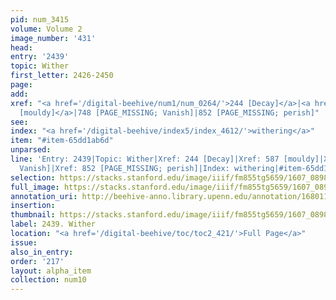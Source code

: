 ```yaml
---
pid: num_3415
volume: Volume 2
image_number: '431'
head:
entry: '2439'
topic: Wither
first_letter: 2426-2450
page:
add:
xref: "<a href='/digital-beehive/num1/num_0264/'>244 [Decay]</a>|<a href='/digital-beehive/num3/num_0760/'>587
  [mouldy]</a>|748 [PAGE_MISSING; Vanish]|852 [PAGE_MISSING; perish]"
see:
index: "<a href='/digital-beehive/index5/index_4612/'>withering</a>"
item: "#item-65dd1ab6d"
unparsed:
line: 'Entry: 2439|Topic: Wither|Xref: 244 [Decay]|Xref: 587 [mouldy]|Xref: 748 [PAGE_MISSING;
  Vanish]|Xref: 852 [PAGE_MISSING; perish]|Index: withering|#item-65dd1ab6d'
selection: https://stacks.stanford.edu/image/iiif/fm855tg5659/1607_0898/496,1476,2126,248/full/0/default.jpg
full_image: https://stacks.stanford.edu/image/iiif/fm855tg5659/1607_0898/full/full/0/default.jpg
annotation_uri: http://beehive-anno.library.upenn.edu/annotation/1680114081232
insertion:
thumbnail: https://stacks.stanford.edu/image/iiif/fm855tg5659/1607_0898/496,1476,600,180/250,/0/default.jpg
label: 2439. Wither
location: "<a href='/digital-beehive/toc/toc2_421/'>Full Page</a>"
issue:
also_in_entry:
order: '217'
layout: alpha_item
collection: num10
---
```

